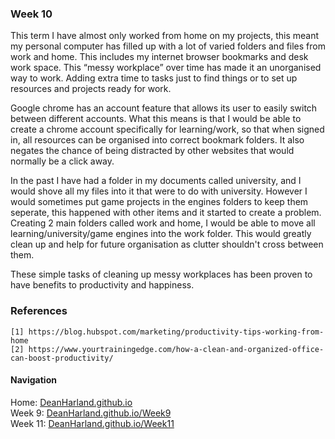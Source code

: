 ### Week 10
This term I have almost only worked from home on my projects, this meant my personal computer has filled up with a lot of varied folders and files from work and home. This includes my internet browser bookmarks and desk work space.
This “messy workplace” over time has made it an unorganised way to work. Adding extra time to tasks just to find things or to set up resources and projects ready for work.


Google chrome has an account feature that allows its user to easily switch between different accounts. What this means is that I would be able to create a chrome account specifically for learning/work, so that when signed in, all resources can be organised into correct bookmark folders. It also negates the chance of being distracted by other websites that would normally be a click away.

In the past I have had a folder in my documents called university, and I would shove all my files into it that were to do with university. However I would sometimes put game projects in the engines folders to keep them seperate, this happened with other items and it started to create a problem. Creating 2 main folders called work and home, I would be able to move all learning/university/game engines into the work folder. This would greatly clean up and help for future organisation as clutter shouldn't cross between them.

These simple tasks of cleaning up messy workplaces has been proven to have benefits to productivity and happiness.

### References
```
[1] https://blog.hubspot.com/marketing/productivity-tips-working-from-home 
[2] https://www.yourtrainingedge.com/how-a-clean-and-organized-office-can-boost-productivity/

```

#### Navigation
Home: [DeanHarland.github.io](https://DeanHarland.github.io) <br />
Week 9: [DeanHarland.github.io/Week9](https://DeanHarland.github.io/Week9) <br />
Week 11: [DeanHarland.github.io/Week11](https://DeanHarland.github.io/Week11) <br />
